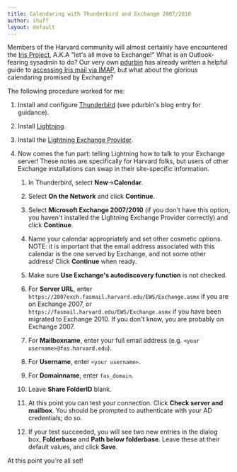 ```yaml
---
title: Calendaring with Thunderbird and Exchange 2007/2010
author: shuff
layout: default
---
```


Members of the Harvard community will almost certainly have encountered the [Iris Project](http://iris.fas.harvard.edu/), A.K.A "let's all move to Exchange!"  What is an Outlook-fearing sysadmin to do?  Our very own [pdurbin](http://crimsonfu.github.com/members/pdurbin) has already written a helpful guide to [accessing Iris mail via IMAP](http://www.people.fas.harvard.edu/~pdurbin/blog/howto/use-iris-from-linux.html), but what about the glorious calendaring promised by Exchange?

The following procedure worked for me:

1. Install and configure [Thunderbird](http://www.mozilla.org/thunderbird/) (see pdurbin's blog entry for guidance).

2. Install [Lightning](https://www.mozilla.org/projects/calendar/lightning/).

3. Install the [Lightning Exchange Provider](http://gitorious.org/lightning-exchange-provider/pages/Home).

4. Now comes the fun part: telling Lightning how to talk to your Exchange server!  These notes are specifically for Harvard folks, but users of other Exchange installations can swap in their site-specific information.

   1. In Thunderbird, select **New**->**Calendar**.

   2. Select **On the Network** and click **Continue**.

   3. Select **Microsoft Exchange 2007/2010** (if you don't have this option, you haven't installed the Lightning Exchange Provider correctly) and click **Continue**.

   4. Name your calendar appropriately and set other cosmetic options.  NOTE: it is important that the email address associated with this calendar is the one served by Exchange, and not some other address!  Click **Continue** when ready.

   5. Make sure **Use Exchange's autodiscovery function** is not checked.

   6. For **Server URL**, enter `https://2007exch.fasmail.harvard.edu/EWS/Exchange.asmx` if you are on Exchange 2007, or `https://fasmail.harvard.edu/EWS/Exchange.asmx` if you have been migrated to Exchange 2010.  If you don't know, you are probably on Exchange 2007.

   7. For **Mailboxname**, enter your full email address (e.g. `<your username>@fas.harvard.edu`).

   8. For **Username**, enter `<your username>`.

   9. For **Domainname**, enter `fas_domain`.

   10. Leave **Share FolderID** blank.

   11. At this point you can test your connection.  Click **Check server and mailbox**.  You should be prompted to authenticate with your AD credentials; do so.

   12. If your test succeeded, you will see two new entries in the dialog box, **Folderbase** and **Path below folderbase**.  Leave these at their default values, and click **Save**.

At this point you're all set!
